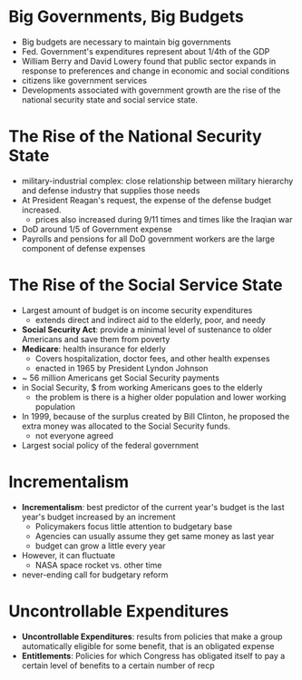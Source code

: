 # Big Governments, Big Budgets
- Big budgets are necessary to maintain big governments
- Fed. Government's expenditures represent about 1/4th of the GDP 
- William Berry and David Lowery found that public sector expands in response to preferences and change in economic and social conditions
- citizens like government services
- Developments associated with government growth are the rise of the national security state and social service state.

# The Rise of the National Security State
- military-industrial complex: close relationship between military hierarchy and defense industry that supplies those needs
- At President Reagan's request, the expense of the defense budget increased.
	- prices also increased during 9/11 times and times like the Iraqian war
- DoD around 1/5 of Government expense
- Payrolls and pensions for all DoD government workers are the large component of defense expenses

# The Rise of the Social Service State
- Largest amount of budget is on income security expenditures
	- extends direct and indirect aid to the elderly, poor, and needy
- **Social Security Act**: provide a minimal level of sustenance to older Americans and save them from poverty
- **Medicare**: health insurance for elderly
	- Covers hospitalization, doctor fees, and other health expenses
	- enacted in 1965 by President Lyndon Johnson
- ~ 56 million Americans get Social Security payments
- in Social Security, $ from working Americans goes to the elderly
	- the problem is there is a higher older population and lower working population
- In 1999, because of the surplus created by Bill Clinton, he proposed the extra money was allocated to the Social Security funds.
	- not everyone agreed
- Largest social policy of the federal government

# Incrementalism
- **Incrementalism**: best predictor of the current year's budget is the last year's budget increased by an increment
	- Policymakers focus little attention to budgetary base
	- Agencies can usually assume they get same money as last year
	- budget can grow a little every year
- However, it can fluctuate
	- NASA space rocket vs. other time
- never-ending call for budgetary reform

# Uncontrollable Expenditures
- **Uncontrollable Expenditures**: results from policies that make a group automatically eligible for some benefit, that is an obligated expense
- **Entitlements**: Policies for which Congress has obligated itself to pay a certain level of benefits to a certain number of recp